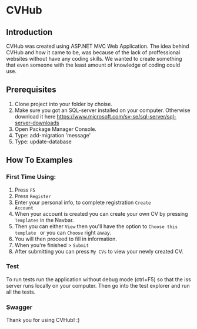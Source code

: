 # CVHub #

## Introduction ##
CVHub was created using ASP.NET MVC Web Application. The idea behind CVHub and how it came to be, was because of the lack of proffessional websites without have any coding skills. We wanted to create something that even someone with the least amount of knowledge of coding could use. 

## Prerequisites ##
1. Clone project into your folder by choise.
2. Make sure you got an SQL-server installed on your computer. Otherwise download it here https://www.microsoft.com/sv-se/sql-server/sql-server-downloads 
4. Open Package Manager Console.
5. Type: add-migration 'message'
6. Type: update-database

## How To Examples ##

### First Time Using: ###
1. Press <code>F5</code>
2. Press <code>Register</code>
3. Enter your personal info, to complete registration <code>Create Account</code>
4. When your account is created you can create your own CV by pressing <code>Templates</code> in the Navbar.
5. Then you can either <code>View</code> then you'll have the option to <code>Choose this template </code> or  you can <code>Choose</code> right away.
6. You will then proceed to fill in information.
7. When you're finished > <code>Submit</code>
8. After submitting you can press <code>My CVs</code> to view your newly created CV.

### Test ###
To run tests run the application without debug mode (ctrl+F5) so that the iss server runs locally on your computer. Then go into the test explorer and run all the tests. 

### Swagger ###

Thank you for using CVHub! :)
